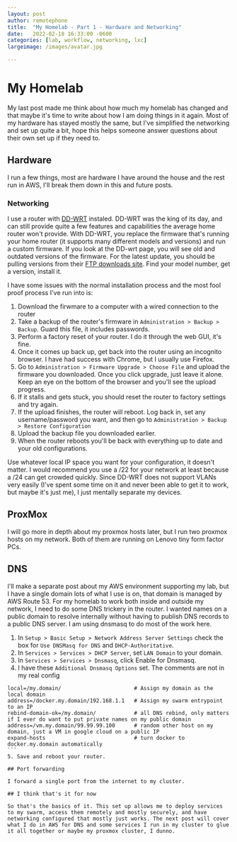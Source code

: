 ```yaml
---
layout: post
author: remotephone
title:  "My Homelab - Part 1 - Hardware and Networking"
date:   2022-02-18 16:33:00 -0600
categories: [lab, workflow, networking, lxc]
largeimage: /images/avatar.jpg

---
```


# My Homelab

My last post made me think about how much my homelab has changed and that maybe it's time to write about how I am doing things in it again. Most of my hardware has stayed mostly the same, but I've simplified the networking and set up quite a bit, hope this helps someone answer questions about their own set up if they need to.

## Hardware

I run a few things, most are hardware I have around the house and the rest run in AWS, I'll break them down in this and future posts.

### Networking

I use a router with [DD-WRT](https://dd-wrt.com/) instaled. DD-WRT was the king of its day, and can still provide quite a few features and capabilities the average home router won't provide. With DD-WRT, you replace the firmware that's running your home router (it supports many different models and versions) and run a custom firmware. If you look at the DD-wrt page, you will see old and outdated versions of the firmware. For the latest update, you should be pulling versions from their [FTP downloads site](https://download1.dd-wrt.com/dd-wrtv2/downloads/betas/2022/01-16-2022-r48128/). Find your model number, get a version, install it.

I have some issues with the normal installation process and the most fool proof process I've run into is:

1. Download the firwmare to a computer with a wired connection to the router
2. Take a backup of the router's firmware in `Administration > Backup > Backup`. Guard this file, it includes passwords.
3. Perform a factory reset of your router. I do it through the web GUI, it's fine.
4. Once it comes up back up, get back into the router using an incognito browser. I have had success with Chrome, but I usually use Firefox.
5. Go to `Administration > Firmware Upgrade > Choose File` and upload the firmware you downloaded. Once you click upgrade, just leave it alone. Keep an eye on the bottom of the browser and you'll see the upload progress.
6. If it stalls and gets stuck, you should reset the router to factory settings and try again.
7. If the upload finishes, the router will reboot. Log back in, set any username/password you want, and then go to `Administration > Backup > Restore Configuration`
8. Upload the backup file you downloaded earlier.
9. When the router reboots you'll be back with everything up to date and your old configurations.

Use whatever local IP space you want for your configuration, it doesn't matter. I would recommend you use a /22 for your network at least because a /24 can get crowded quickly. Since DD-WRT does not support VLANs very easily (I've spent some time on it and never been able to get it to work, but maybe it's just me), I just mentally separate my devices.

## ProxMox

I will go more in depth about my proxmox hosts later, but I run two proxmox hosts on my network. Both of them are running on Lenovo tiny form factor PCs.

## DNS

I'll make a separate post about my AWS environment supporting my lab, but I have a single domain lots of what I use is on, that domain is managed by AWS Route 53. For my homelab to work both inside and outside my network, I need to do some DNS trickery in the router. I wanted names on a public domain to resolve internally without having to publish DNS records to a public DNS server. I am using dnsmasq to do most of the work here.

1. In `Setup > Basic Setup > Network Address Server Settings` check the box for `Use DNSMasq for DNS` and `DHCP-Authoritative`.
2. In `Services > Services > DHCP Server`, set `LAN Domain` to your domain.
3. In `Services > Services > Dnsmasq`, click Enable for Dnsmasq.
4. I have these `Additional Dnsmasq Options` set. The comments are not in my real config

  ````
  local=/my.domain/                       # Assign my domain as the local domain
  address=/docker.my.domain/192.168.1.1   # Assign my swarm entrypoint to an IP
  rebind-domain-ok=/my.domain/            # all DNS rebind, only matters if I ever do want to put private names on my public domain
  address=/vm.my.domain/99.99.99.100      # random other host on my domain, just a VM in google cloud on a public IP
  expand-hosts                            # turn docker to docker.my.domain automatically
  ```
5. Save and reboot your router.  

## Port forwarding

I forward a single port from the internet to my cluster. 

## I think that's it for now

So that's the basics of it. This set up allows me to deploy services to my swarm, access them remotely and mostly securely, and have networking configured that mostly just works. The next post will cover what I do in AWS for DNS and some services I run in my cluster to glue it all together or maybe my proxmox cluster, I dunno.
